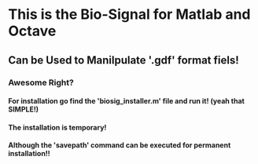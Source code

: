 # This is the Bio-Signal for Matlab and Octave
## Can be Used to Manilpulate '.gdf' format fiels!
### Awesome Right?


#### For installation go find the 'biosig_installer.m' file and run it! (yeah that SIMPLE!)
#### The installation is temporary!
#### Although the 'savepath' command can be executed for permanent installation!!
